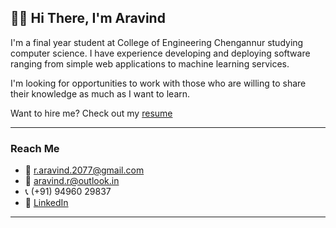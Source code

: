 ## 🙋‍♂️ Hi There, I'm Aravind

I'm a final year student at College of Engineering Chengannur studying computer science. I have experience developing and deploying software ranging from simple web applications to machine learning services. 

I'm looking for opportunities to work with those who are willing to share their knowledge as much as I want to learn.

Want to hire me? Check out my [resume](https://r-aravind.github.io/resume/resume.pdf)

*****************
### Reach Me

- 📧 [r.aravind.2077@gmail.com](mailto:r.aravind.2077@gmail.com)
- 📧 [aravind.r@outlook.in](mailto:aravind.r@outlook.in)
- 📞 (+91) 94960 29837 
- 🔗 [LinkedIn](https://www.linkedin.com/in/r--aravind)

*****************

